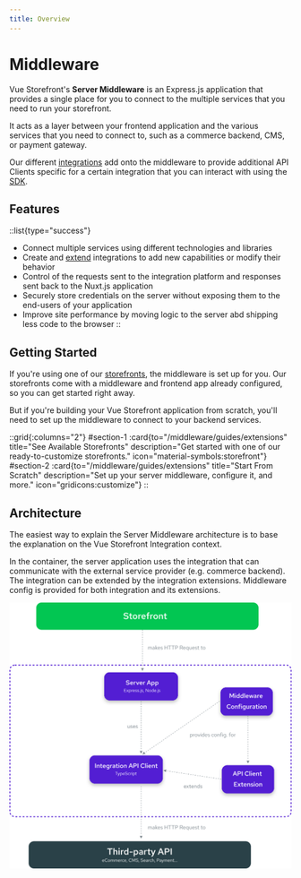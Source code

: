 ```yaml
---
title: Overview
---
```

# Middleware

Vue Storefront's **Server Middleware** is an Express.js application that provides a single place for you to connect to the multiple services that you need to run your storefront.

It acts as a layer between your frontend application and the various services that you need to connect to, such as a commerce backend, CMS, or payment gateway. 

Our different [integrations](/integrations) add onto the middleware to provide additional API Clients specific for a certain integration that you can interact with using the [SDK](/sdk).

## Features

::list{type="success"}
- Connect multiple services using different technologies and libraries
- Create and [extend](/integrate/extending-integrations.html) integrations to add new capabilities or modify their behavior
- Control of the requests sent to the integration platform and responses sent back to the Nuxt.js application
- Securely store credentials on the server without exposing them to the end-users of your application
- Improve site performance by moving logic to the server abd shipping less code to the browser
::

## Getting Started

If you're using one of our [storefronts](/storefronts), the middleware is set up for you. Our storefronts come with a middleware and frontend app already configured, so you can get started right away.

But if you're building your Vue Storefront application from scratch, you'll need to set up the middleware to connect to your backend services.

::grid{:columns="2"}
#section-1
:card{to="/middleware/guides/extensions" title="See Available Storefronts" description="Get started with one of our ready-to-customize storefronts." icon="material-symbols:storefront"}
#section-2
:card{to="/middleware/guides/extensions" title="Start From Scratch" description="Set up your server middleware, configure it, and more." icon="gridicons:customize"}
::

## Architecture

The easiest way to explain the Server Middleware architecture is to base the explanation on the Vue Storefront Integration context.

In the container, the server application uses the integration that can communicate with the external service provider (e.g. commerce backend). The integration can be extended by the integration extensions. Middleware config is provided for both integration and its extensions.

<img alt="Middleware Data Flow" src="./img/overview/architecture.svg" class="mx-auto" />



